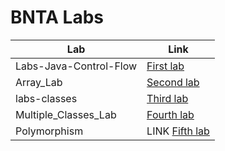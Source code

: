# BNTA Labs

| Lab | Link |
| --- | ---|
| Labs-Java-Control-Flow | [First lab](https://github.com/LibanAM/Labs_BNTA/tree/main/Labs-Java-Control-Flow) |
| Array_Lab | [Second lab](https://github.com/LibanAM/Labs_BNTA/tree/main/Array_Lab) |
| labs-classes | [Third lab](https://github.com/LibanAM/Labs_BNTA/tree/main/labs-classes) |
| Multiple_Classes_Lab | [Fourth lab](https://github.com/LibanAM/Labs_BNTA/tree/main/Multiple_Classes_Lab) |
| Polymorphism | LINK [Fifth lab](https://github.com/LibanAM/Labs_BNTA/tree/main/lab-polymorphism)|
